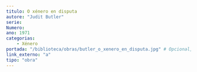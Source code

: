 ```yaml
---
titulo: O xénero en disputa
autore: "Judit Butler"
serie:
Numero:
ano: 1971
categorias:
    - Xénero
portada: "/biblioteca/obras/butler_o_xenero_en_disputa.jpg" # Opcional, imaxe da portada
link_externo: "a"
tipo: "obra"
---
```

